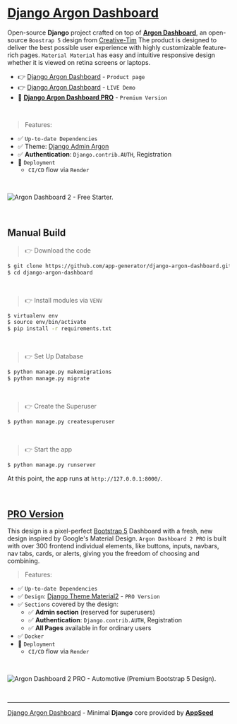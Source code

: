 # [Django Argon Dashboard](https://appseed.us/product/argon-dashboard/django/)

Open-source **Django** project crafted on top of **[Argon Dashboard](https://appseed.us/product/argon-dashboard/django/)**, an open-source `Boostrap 5` design from [Creative-Tim](https://bit.ly/3fKQZaL)
The product is designed to deliver the best possible user experience with highly customizable feature-rich pages. `Material Material` has easy and intuitive responsive design whether it is viewed on retina screens or laptops.

- 👉 [Django Argon Dashboard](https://appseed.us/product/argon-dashboard/django/) - `Product page`
- 👉 [Django Argon Dashboard](https://django-argon-dash2.onrender.com) - `LIVE Demo`
- 🛒 **[Django Argon Dashboard PRO](https://appseed.us/product/argon-dashboard2-pro/django/)** - `Premium Version`

<br />

> Features: 

- ✅ `Up-to-date Dependencies`
- ✅ Theme: [Django Admin Argon](https://github.com/app-generator/django-admin-argon-dashboard)
- ✅ **Authentication**: `Django.contrib.AUTH`, Registration
- 🚀 `Deployment` 
  - `CI/CD` flow via `Render`

<br />

![Argon Dashboard 2 - Free Starter.](https://user-images.githubusercontent.com/51070104/215804889-94eba681-8262-41a3-8e57-7d5b12dcc209.png)

<br />

## Manual Build 

> 👉 Download the code  

```bash
$ git clone https://github.com/app-generator/django-argon-dashboard.git
$ cd django-argon-dashboard
```

<br />

> 👉 Install modules via `VENV`  

```bash
$ virtualenv env
$ source env/bin/activate
$ pip install -r requirements.txt
```

<br />

> 👉 Set Up Database

```bash
$ python manage.py makemigrations
$ python manage.py migrate
```

<br />

> 👉 Create the Superuser

```bash
$ python manage.py createsuperuser
```

<br />

> 👉 Start the app

```bash
$ python manage.py runserver
```

At this point, the app runs at `http://127.0.0.1:8000/`. 

<br />

## [PRO Version](https://appseed.us/product/argon-dashboard2-pro/django/)   

This design is a pixel-perfect [Bootstrap 5](https://www.admin-dashboards.com/bootstrap-5-templates/) Dashboard with a fresh, new design inspired by Google's Material Design. `Argon Dashboard 2 PRO` is built with over 300 frontend individual elements, like buttons, inputs, navbars, nav tabs, cards, or alerts, giving you the freedom of choosing and combining.

> Features: 

- ✅ `Up-to-date Dependencies`
- ✅ `Design`: [Django Theme Material2](https://github.com/app-generator/django-admin-material2-pro) - `PRO Version`
- ✅ `Sections` covered by the design:
  - ✅ **Admin section** (reserved for superusers)
  - ✅ **Authentication**: `Django.contrib.AUTH`, Registration
  - ✅ **All Pages** available in for ordinary users 
- ✅ `Docker`
- 🚀 `Deployment` 
  - `CI/CD` flow via `Render`

<br />

![Argon Dashboard 2 PRO - Automotive (Premium Bootstrap 5 Design).](https://user-images.githubusercontent.com/51070104/211158013-fea76b79-bb54-4066-a617-5ec3b4b6ec42.jpg)

<br />

---
[Django Argon Dashboard](https://appseed.us/product/argon-dashboard/django/) - Minimal **Django** core provided by **[AppSeed](https://appseed.us/)**
